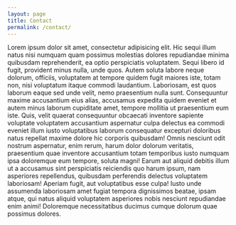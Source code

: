 ```yaml
---
layout: page
title: Contact
permalink: /contact/
---
```


Lorem ipsum dolor sit amet, consectetur adipisicing elit. Hic sequi illum natus nisi numquam quam possimus molestias dolores repudiandae minima quibusdam reprehenderit, ea optio perspiciatis voluptatem. Sequi libero id fugit, provident minus nulla, unde quos. Autem soluta labore neque dolorum, officiis, voluptatem at tempore quidem fugit maiores iste, totam non, nisi voluptatum itaque commodi laudantium. Laboriosam, est quos laborum eaque sed unde velit, nemo praesentium nulla sunt. Consequuntur maxime accusantium eius alias, accusamus expedita quidem eveniet et autem minus laborum cupiditate amet, tempore mollitia ut praesentium eum iste. Quis, velit quaerat consequuntur obcaecati inventore sapiente voluptate voluptatem accusantium aspernatur culpa delectus ea commodi eveniet illum iusto voluptatibus laborum consequatur excepturi doloribus natus repellat maxime dolore hic corporis quibusdam! Omnis nesciunt odit nostrum aspernatur, enim rerum, harum dolor dolorum veritatis, praesentium quae inventore accusantium totam temporibus iusto numquam ipsa doloremque eum tempore, soluta magni! Earum aut aliquid debitis illum ut a accusamus sint perspiciatis reiciendis quo harum ipsum, nam asperiores repellendus, quibusdam perferendis delectus voluptatem laboriosam! Aperiam fugit, aut voluptatibus esse culpa! Iusto unde assumenda laboriosam amet fugiat tempora dignissimos beatae, ipsam atque, qui natus aliquid voluptatem asperiores nobis nesciunt repudiandae enim animi! Doloremque necessitatibus ducimus cumque dolorum quae possimus dolores.
